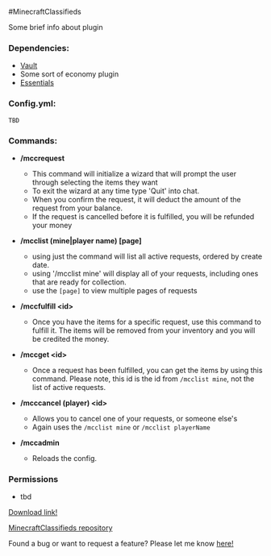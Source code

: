 
#MinecraftClassifieds

Some brief info about plugin

### Dependencies:
- [Vault](http://dev.bukkit.org/bukkit-plugins/vault/)
- Some sort of economy plugin
- [Essentials](http://dev.bukkit.org/bukkit-plugins/essentials/)

### Config.yml:
```
TBD
```


### Commands:
- **/mccrequest**
  - This command will initialize a wizard that will prompt the user through selecting the items they want
  - To exit the wizard at any time type 'Quit' into chat.
  - When you confirm the request, it will deduct the amount of the request from your balance.
  - If the request is cancelled before it is fulfilled, you will be refunded your money

- **/mcclist (mine|player name) [page]**
  - using just the command will list all active requests, ordered by create date.
  - using '/mcclist mine' will display all of your requests, including ones that are ready for collection.
  - use the `[page]` to view multiple pages of requests

- **/mccfulfill &lt;id&gt;**
  - Once you have the items for a specific request, use this command to fulfill it. The items will be removed from your inventory and you will be credited the money.

- **/mccget &lt;id&gt;**
  - Once a request has been fulfilled, you can get the items by using this command. Please note, this id is the id from `/mcclist mine`, not the list of active requests.

- **/mcccancel (player) &lt;id&gt;**
  - Allows you to cancel one of your requests, or someone else's
  - Again uses the `/mcclist mine` or `/mcclist playerName`

- **/mccadmin**
  - Reloads the config.

### Permissions
- tbd

[Download link!](https://github.com/10becja/MinecraftPlugins/raw/master/MinecraftClassifieds/MinecraftClassifieds.jar)  

[MinecraftClassifieds repository](https://github.com/10becja/MinecraftClassifieds)

Found a bug or want to request a feature? Please let me know [here!](https://github.com/10becja/MinecraftClassifieds/issues)
